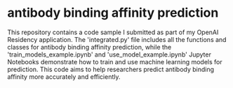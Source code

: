 # antibody binding affinity prediction

This repository contains a code sample I submitted as part of my OpenAI Residency application. The 'integrated.py' file includes all the functions and classes for antibody binding affinity prediction, while the 'train_models_example.ipynb' and 'use_model_example.ipynb' Jupyter Notebooks demonstrate how to train and use machine learning models for prediction. This code aims to help researchers predict antibody binding affinity more accurately and efficiently. 
